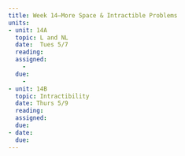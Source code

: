 ```yaml
---
title: Week 14—More Space & Intractible Problems
units:
- unit: 14A
  topic: L and NL
  date:  Tues 5/7
  reading: 
  assigned: 
    - 
  due:
    - 
- unit: 14B
  topic: Intractibility
  date: Thurs 5/9
  reading: 
  assigned: 
  due: 
- date: 
  due: 
---
```

